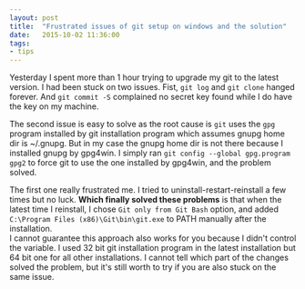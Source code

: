```yaml
---
layout: post
title:  "Frustrated issues of git setup on windows and the solution"
date:   2015-10-02 11:36:00
tags:   
- tips
---
```


Yesterday I spent more than 1 hour trying to upgrade my git to the latest version. I had been stuck on two issues. Fist, `git log` and `git clone` hanged forever. And `git commit -S` complained no secret key found while I do have the key on my machine.    

The second issue is easy to solve as the root cause is `git` uses the `gpg` program installed by git installation program which assumes gnupg home dir is ~/.gnupg. But in my case the gnupg home dir is not there because I installed gnupg by gpg4win.  I simply ran `git config --global gpg.program gpg2` to force git to use the one installed by gpg4win, and the problem solved.

The first one really frustrated me. I tried to uninstall-restart-reinstall a few times but no luck. **Which finally solved these problems** is that when the latest time I reinstall, I chose `Git only from Git Bash` option, and added `C:\Program Files (x86)\Git\bin\git.exe` to PATH manually after the installation.  
I cannot guarantee this approach also works for you because I didn't control the variable. I used 32 bit git installation program in the latest installation but 64 bit one for all other installations.  I cannot tell which part of the changes solved the problem, but it's still worth to try if you are also stuck on the same issue.
